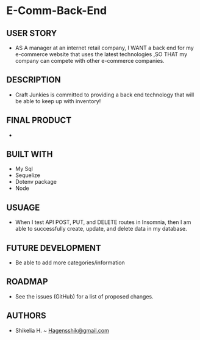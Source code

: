 # E-Comm-Back-End

## USER STORY
- AS A manager at an internet retail company, I WANT a back end for my e-commerce website that uses the latest technologies
,SO THAT my company can compete with other e-commerce companies.


## DESCRIPTION

- Craft Junkies is committed to providing a back end technology that will be able to keep up with inventory!

## FINAL PRODUCT

-

## BUILT WITH

- My Sql
- Sequelize
- Dotenv package
- Node

## USUAGE

- When I test API POST, PUT, and DELETE routes in Insomnia, then I am able to successfully create, update, and delete data in my database.

## FUTURE DEVELOPMENT

- Be able to add more categories/information

## ROADMAP

- See the issues (GitHub) for a list of proposed changes.

## AUTHORS

- Shikelia H. ~ Hagensshik@gmail.com
